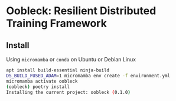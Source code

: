 # Oobleck: Resilient Distributed Training Framework

## Install

Using `micromamba` or `conda` on Ubuntu or Debian Linux
```bash
apt install build-essential ninja-build
DS_BUILD_FUSED_ADAM=1 micromamba env create -f environment.yml
micromamba activate oobleck
(oobleck) poetry install
Installing the current project: oobleck (0.1.0)
```